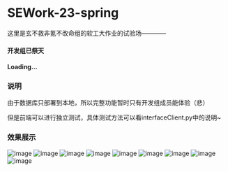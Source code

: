 # SEWork-23-spring
这里是玄不救非氪不改命组的软工大作业的试验场————
#### 开发组已祭天
#### Loading...
### 说明
由于数据库只部署到本地，所以完整功能暂时只有开发组成员能体验（悲）<p>
但是前端可以进行独立测试，具体测试方法可以看interfaceClient.py中的说明~
### 效果展示
![image](https://github.com/KyoiLin/SEWork-23-spring/blob/master/pic/10.png)
![image](https://github.com/KyoiLin/SEWork-23-spring/blob/master/pic/9.png)
![image](https://github.com/KyoiLin/SEWork-23-spring/blob/master/pic/2.jpg)
![image](https://github.com/KyoiLin/SEWork-23-spring/blob/master/pic/3.jpg)
![image](https://github.com/KyoiLin/SEWork-23-spring/blob/master/pic/4.jpg)
![image](https://github.com/KyoiLin/SEWork-23-spring/blob/master/pic/5.jpg)
![image](https://github.com/KyoiLin/SEWork-23-spring/blob/master/pic/6.png)
![image](https://github.com/KyoiLin/SEWork-23-spring/blob/master/pic/7.png)
![image](https://github.com/KyoiLin/SEWork-23-spring/blob/master/pic/8.png)
